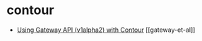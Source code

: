 # contour

- [Using Gateway API (v1alpha2) with Contour](https://projectcontour.io/guides/gateway-api/) [[gateway-et-al]]

[//begin]: # "Autogenerated link references for markdown compatibility"
[gateway]: ../learning/gateway.md "gateway"
[//end]: # "Autogenerated link references"